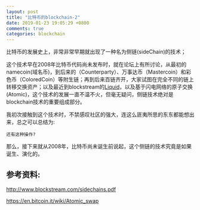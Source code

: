 ```yaml
---
layout: post
title: "比特币的blockchain-2"
date: 2019-01-23 19:05:29 +0800
comments: true
categories: blockchain
---
```


比特币的发展史上，非常非常早期就出现了一种名为侧链(sideChain)的技术；

这个技术早在2008年比特币代码尚未发布时，就在论坛上有所讨论，从最初的namecoin(域名币)，到后来的（Counterparty）、万事达币（Mastercoin）和彩色币（ColoredCoin）等附生链；再到后来百链齐开，大家试图在完全不同的链上转移交换资产；以及最近到blockstream的[Liquid](https://blockstream.com/liquid/)，以及基于闪电网络的原子交换(Atomic)，这个技术的发展一直不温不火，但毫无疑问，侧链技术绝对是blockchain技术的重要组成部分。


我初次接触到这个技术时，不禁感叹社区的强大，连这么匪夷所思的东东都能想出来，总之可以总结为:

`还有这种操作?`

那么，接下来就从2008年，比特币尚未诞生前说起，这个侧链的技术究竟是如果诞生、演化的。


## 参考资料:

http://www.blockstream.com/sidechains.pdf

https://en.bitcoin.it/wiki/Atomic_swap
